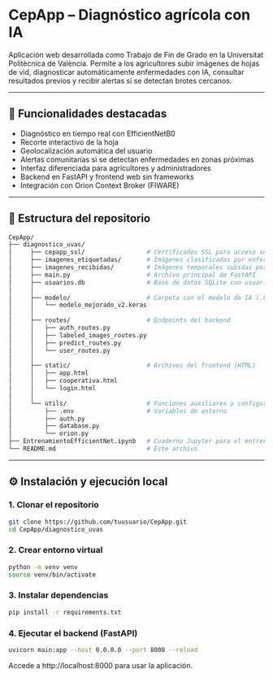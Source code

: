 # CepApp – Diagnóstico agrícola con IA

Aplicación web desarrollada como Trabajo de Fin de Grado en la Universitat Politècnica de València. Permite a los agricultores subir imágenes de hojas de vid, diagnosticar automáticamente enfermedades con IA, consultar resultados previos y recibir alertas si se detectan brotes cercanos.

---

## 🚀 Funcionalidades destacadas

- Diagnóstico en tiempo real con EfficientNetB0
- Recorte interactivo de la hoja
- Geolocalización automática del usuario
- Alertas comunitarias si se detectan enfermedades en zonas próximas
- Interfaz diferenciada para agricultores y administradores
- Backend en FastAPI y frontend web sin frameworks
- Integración con Orion Context Broker (FIWARE)

---

## 📁 Estructura del repositorio

```bash
CepApp/
├── diagnostico_uvas/
│     ├── cepapp_ssl/                 # Certificados SSL para acceso seguro (HTTPS)
│     ├── imagenes_etiquetadas/       # Imágenes clasificadas por enfermedad
│     ├── imagenes_recibidas/         # Imágenes temporales subidas por los usuarios
│     ├── main.py                     # Archivo principal de FastAPI
│     ├── usuarios.db                 # Base de datos SQLite con usuarios
│     │
│     ├── modelo/                     # Carpeta con el modelo de IA (.keras)
│     │   └── modelo_mejorado_v2.keras
│     │
│     ├── routes/                     # Endpoints del backend
│     │   ├── auth_routes.py
│     │   ├── labeled_images_routes.py
│     │   ├── predict_routes.py
│     │   └── user_routes.py
│     │
│     ├── static/                     # Archivos del frontend (HTML)
│     │   ├── app.html
│     │   ├── cooperativa.html
│     │   └── login.html
│     │
│     └── utils/                      # Funciones auxiliares y configuración
│         ├── .env                    # Variables de entorno
│         ├── auth.py
│         ├── database.py
│         └── orion.py
├── EntrenamientoEfficientNet.ipynb   # Cuaderno Jupyter para el entrenamiento del modelo IA
└── README.md                         # Este archivo
```

---

## ⚙️ Instalación y ejecución local

### 1. Clonar el repositorio

```bash
git clone https://github.com/tuusuario/CepApp.git
cd CepApp/diagnostico_uvas
```

### 2. Crear entorno virtual

```bash
python -m venv venv
source venv/bin/activate
```

### 3. Instalar dependencias

```bash
pip install -r requirements.txt
```

### 4. Ejecutar el backend (FastAPI)

```bash
uvicorn main:app --host 0.0.0.0 --port 8000 --reload
```

Accede a http://localhost:8000 para usar la aplicación.
